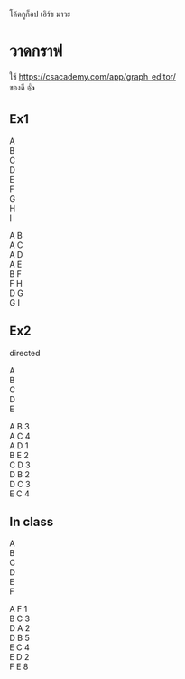 โค้ดกูก็อป เอิร์ธ มาวะ

 # วาดกราฟ
ใช้ https://csacademy.com/app/graph_editor/ <br>
ของดี 👍

## Ex1

A <br>
B <br>
C <br>
D <br>
E <br>
F <br>
G <br>
H <br>
I <br>

A B <br>
A C <br>
A D <br>
A E <br>
B F <br>
F H <br>
D G <br>
G I <br>

## Ex2

directed <br>

A <br>
B <br>
C <br>
D <br>
E <br>

A B 3 <br>
A C 4 <br>
A D 1 <br>
B E 2 <br>
C D 3 <br>
D B 2 <br>
D C 3 <br>
E C 4 <br>

## In class

A <br>
B <br>
C <br>
D <br>
E <br>
F <br>

A F 1 <br>
B C 3 <br>
D A 2 <br>
D B 5 <br>
E C 4 <br> 
E D 2 <br>
F E 8 <br>
